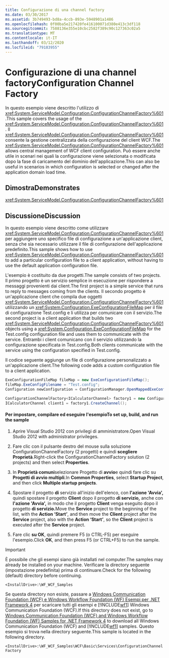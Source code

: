 ```yaml
---
title: Configurazione di una channel factory
ms.date: 03/30/2017
ms.assetid: 3b749493-bd8a-4ccb-893e-5948901a1486
ms.openlocfilehash: 0f00ba5e217420fe416100071d380e413c3df118
ms.sourcegitcommit: 7588136e355e10cbc2582f389c90c127363c02a5
ms.translationtype: MT
ms.contentlocale: it-IT
ms.lasthandoff: 03/12/2020
ms.locfileid: "79183955"
---
```

# <a name="configuration-channel-factory"></a><span data-ttu-id="5f952-102">Configurazione di una channel factory</span><span class="sxs-lookup"><span data-stu-id="5f952-102">Configuration Channel Factory</span></span>
<span data-ttu-id="5f952-103">In questo esempio viene descritto l'utilizzo di <xref:System.ServiceModel.Configuration.ConfigurationChannelFactory%601>.</span><span class="sxs-lookup"><span data-stu-id="5f952-103">This sample covers the usage of the <xref:System.ServiceModel.Configuration.ConfigurationChannelFactory%601>.</span></span> <span data-ttu-id="5f952-104">Il <xref:System.ServiceModel.Configuration.ConfigurationChannelFactory%601> consente la gestione centralizzata della configurazione del client WCF.</span><span class="sxs-lookup"><span data-stu-id="5f952-104">The <xref:System.ServiceModel.Configuration.ConfigurationChannelFactory%601> allows central management of WCF client configuration.</span></span> <span data-ttu-id="5f952-105">Può essere anche utile in scenari nei quali la configurazione viene selezionata o modificata dopo la fase di caricamento del dominio dell'applicazione.</span><span class="sxs-lookup"><span data-stu-id="5f952-105">This can also be useful in scenarios in which configuration is selected or changed after the application domain load time.</span></span>

## <a name="demonstrates"></a><span data-ttu-id="5f952-106">Dimostra</span><span class="sxs-lookup"><span data-stu-id="5f952-106">Demonstrates</span></span>
 <xref:System.ServiceModel.Configuration.ConfigurationChannelFactory%601>

## <a name="discussion"></a><span data-ttu-id="5f952-107">Discussione</span><span class="sxs-lookup"><span data-stu-id="5f952-107">Discussion</span></span>
 <span data-ttu-id="5f952-108">In questo esempio viene descritto come utilizzare <xref:System.ServiceModel.Configuration.ConfigurationChannelFactory%601> per aggiungere uno specifico file di configurazione a un'applicazione client, senza che sia necessario utilizzare il file di configurazione dell'applicazione predefinito.</span><span class="sxs-lookup"><span data-stu-id="5f952-108">This sample shows how to use <xref:System.ServiceModel.Configuration.ConfigurationChannelFactory%601> to add a particular configuration file to a client application, without having to use the default application configuration file.</span></span>

 <span data-ttu-id="5f952-109">L'esempio è costituito da due progetti.</span><span class="sxs-lookup"><span data-stu-id="5f952-109">The sample consists of two projects.</span></span> <span data-ttu-id="5f952-110">Il primo progetto è un servizio semplice in esecuzione per rispondere a messaggi provenienti dai client.</span><span class="sxs-lookup"><span data-stu-id="5f952-110">The first project is a simple service that runs to reply to messages coming from the clients.</span></span> <span data-ttu-id="5f952-111">Il secondo progetto è un'applicazione client che compila due oggetti <xref:System.ServiceModel.Configuration.ConfigurationChannelFactory%601> utilizzando un <xref:System.Configuration.ExeConfigurationFileMap> per il file di configurazione Test.config e li utilizza per comunicare con il servizio.</span><span class="sxs-lookup"><span data-stu-id="5f952-111">The second project is a client application that builds two <xref:System.ServiceModel.Configuration.ConfigurationChannelFactory%601> objects using a <xref:System.Configuration.ExeConfigurationFileMap> for the Test.config configuration file and uses them to communicate with the service.</span></span> <span data-ttu-id="5f952-112">Entrambi i client comunicano con il servizio utilizzando la configurazione specificata in Test.config.</span><span class="sxs-lookup"><span data-stu-id="5f952-112">Both clients communicate with the service using the configuration specified in Test.config.</span></span>

 <span data-ttu-id="5f952-113">Il codice seguente aggiunge un file di configurazione personalizzato a un'applicazione client.</span><span class="sxs-lookup"><span data-stu-id="5f952-113">The following code adds a custom configuration file to a client application.</span></span>

```csharp
ExeConfigurationFileMap fileMap = new ExeConfigurationFileMap();
fileMap.ExeConfigFilename = "Test.config";
Configuration newConfiguration = ConfigurationManager.OpenMappedExeConfiguration(fileMap, ConfigurationUserLevel.None);

ConfigurationChannelFactory<ICalculatorChannel> factory1 = new ConfigurationChannelFactory<ICalculatorChannel>("endpoint1", newConfiguration, new EndpointAddress("http://localhost:8000/servicemodelsamples/service"));
ICalculatorChannel client1 = factory1.CreateChannel();
```

#### <a name="to-set-up-build-and-run-the-sample"></a><span data-ttu-id="5f952-114">Per impostare, compilare ed eseguire l'esempio</span><span class="sxs-lookup"><span data-stu-id="5f952-114">To set up, build, and run the sample</span></span>

1. <span data-ttu-id="5f952-115">Aprire Visual Studio 2012 con privilegi di amministratore.</span><span class="sxs-lookup"><span data-stu-id="5f952-115">Open Visual Studio 2012 with administrator privileges.</span></span>

2. <span data-ttu-id="5f952-116">Fare clic con il pulsante destro del mouse sulla soluzione ConfigurationChannelFactory (2 progetti) e quindi **scegliere Proprietà**.</span><span class="sxs-lookup"><span data-stu-id="5f952-116">Right-click the ConfigurationChannelFactory solution (2 projects) and then select **Properties**.</span></span>

3. <span data-ttu-id="5f952-117">In **Proprietà comuni**selezionare Progetto di **avvio**e quindi fare clic su **Progetti di avvio multipli**.</span><span class="sxs-lookup"><span data-stu-id="5f952-117">In **Common Properties**, select **Startup Project**, and then click **Multiple startup projects**.</span></span>

4. <span data-ttu-id="5f952-118">Spostare il progetto **di** servizio all'inizio dell'elenco, con **l'azione 'Avvia',** quindi spostare il progetto **Client** dopo il progetto **di servizio,** anche con **l'azione 'Avvia',** in modo che il progetto **Client** venga eseguito dopo il progetto **di servizio.**</span><span class="sxs-lookup"><span data-stu-id="5f952-118">Move the **Service** project to the beginning of the list, with the **Action ‘Start’**, and then move the **Client** project after the **Service** project, also with the **Action ‘Start’**, so the **Client** project is executed after the **Service** project.</span></span>

5. <span data-ttu-id="5f952-119">Fare clic **su OK**, quindi premere F5 (o CTRL-F5) per eseguire l'esempio.</span><span class="sxs-lookup"><span data-stu-id="5f952-119">Click **OK**, and then press F5 (or CTRL+F5) to run the sample.</span></span>

> [!IMPORTANT]
> <span data-ttu-id="5f952-120">È possibile che gli esempi siano già installati nel computer.</span><span class="sxs-lookup"><span data-stu-id="5f952-120">The samples may already be installed on your machine.</span></span> <span data-ttu-id="5f952-121">Verificare la directory seguente (impostazione predefinita) prima di continuare.</span><span class="sxs-lookup"><span data-stu-id="5f952-121">Check for the following (default) directory before continuing.</span></span>  
>
> `<InstallDrive>:\WF_WCF_Samples`  
>
> <span data-ttu-id="5f952-122">Se questa directory non esiste, passare a [Windows Communication Foundation (WCF) e Windows Workflow Foundation (WF) Esempi per .NET Framework 4](https://www.microsoft.com/download/details.aspx?id=21459) per scaricare tutti gli esempi e [!INCLUDE[wf1](../../../../includes/wf1-md.md)] Windows Communication Foundation (WCF).</span><span class="sxs-lookup"><span data-stu-id="5f952-122">If this directory does not exist, go to [Windows Communication Foundation (WCF) and Windows Workflow Foundation (WF) Samples for .NET Framework 4](https://www.microsoft.com/download/details.aspx?id=21459) to download all Windows Communication Foundation (WCF) and [!INCLUDE[wf1](../../../../includes/wf1-md.md)] samples.</span></span> <span data-ttu-id="5f952-123">Questo esempio si trova nella directory seguente.</span><span class="sxs-lookup"><span data-stu-id="5f952-123">This sample is located in the following directory.</span></span>  
>
> `<InstallDrive>:\WF_WCF_Samples\WCF\Basic\Services\ConfigurationChannelFactory`
